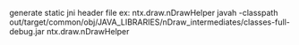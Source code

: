 
generate static jni header file
ex: ntx.draw.nDrawHelper
javah -classpath out/target/common/obj/JAVA_LIBRARIES/nDraw_intermediates/classes-full-debug.jar ntx.draw.nDrawHelper
